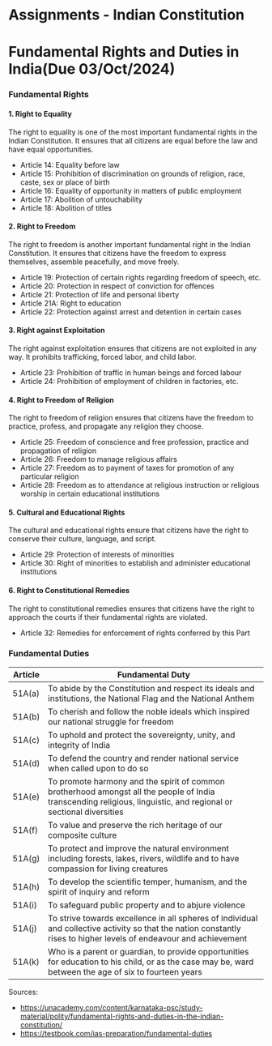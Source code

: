 # Assignments - Indian Constitution

Fundamental Rights and Duties in India(Due 03/Oct/2024) 
=====================================
### Fundamental Rights

#### 1. Right to Equality
The right to equality is one of the most important fundamental rights in the Indian Constitution. It ensures that all citizens are equal before the law and have equal opportunities.
- Article 14: Equality before law
- Article 15: Prohibition of discrimination on grounds of religion, race, caste, sex or place of birth
- Article 16: Equality of opportunity in matters of public employment
- Article 17: Abolition of untouchability
- Article 18: Abolition of titles

#### 2. Right to Freedom
The right to freedom is another important fundamental right in the Indian Constitution. It ensures that citizens have the freedom to express themselves, assemble peacefully, and move freely.
- Article 19: Protection of certain rights regarding freedom of speech, etc.
- Article 20: Protection in respect of conviction for offences
- Article 21: Protection of life and personal liberty
- Article 21A: Right to education
- Article 22: Protection against arrest and detention in certain cases

#### 3. Right against Exploitation
The right against exploitation ensures that citizens are not exploited in any way. It prohibits trafficking, forced labor, and child labor.
- Article 23: Prohibition of traffic in human beings and forced labour
- Article 24: Prohibition of employment of children in factories, etc.

#### 4. Right to Freedom of Religion
The right to freedom of religion ensures that citizens have the freedom to practice, profess, and propagate any religion they choose.
- Article 25: Freedom of conscience and free profession, practice and propagation of religion
- Article 26: Freedom to manage religious affairs
- Article 27: Freedom as to payment of taxes for promotion of any particular religion
- Article 28: Freedom as to attendance at religious instruction or religious worship in certain educational institutions

#### 5. Cultural and Educational Rights
The cultural and educational rights ensure that citizens have the right to conserve their culture, language, and script.
- Article 29: Protection of interests of minorities
- Article 30: Right of minorities to establish and administer educational institutions

#### 6. Right to Constitutional Remedies
The right to constitutional remedies ensures that citizens have the right to approach the courts if their fundamental rights are violated.
- Article 32: Remedies for enforcement of rights conferred by this Part

### Fundamental Duties
| Article | Fundamental Duty |
| --- | --- |
| 51A(a) | To abide by the Constitution and respect its ideals and institutions, the National Flag and the National Anthem |
| 51A(b) | To cherish and follow the noble ideals which inspired our national struggle for freedom |
| 51A(c) | To uphold and protect the sovereignty, unity, and integrity of India |
| 51A(d) | To defend the country and render national service when called upon to do so |
| 51A(e) | To promote harmony and the spirit of common brotherhood amongst all the people of India transcending religious, linguistic, and regional or sectional diversities |
| 51A(f) | To value and preserve the rich heritage of our composite culture |
| 51A(g) | To protect and improve the natural environment including forests, lakes, rivers, wildlife and to have compassion for living creatures |
| 51A(h) | To develop the scientific temper, humanism, and the spirit of inquiry and reform |
| 51A(i) | To safeguard public property and to abjure violence |
| 51A(j) | To strive towards excellence in all spheres of individual and collective activity so that the nation constantly rises to higher levels of endeavour and achievement |
| 51A(k) | Who is a parent or guardian, to provide opportunities for education to his child, or as the case may be, ward between the age of six to fourteen years |

Sources:
- https://unacademy.com/content/karnataka-psc/study-material/polity/fundamental-rights-and-duties-in-the-indian-constitution/
- https://testbook.com/ias-preparation/fundamental-duties